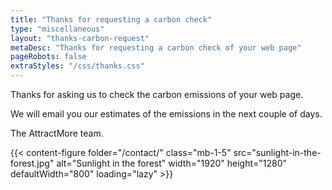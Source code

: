 ```yaml
---
title: "Thanks for requesting a carbon check"
type: "miscellaneous"
layout: "thanks-carbon-request"
metaDesc: "Thanks for requesting a carbon check of your web page"
pageRobots: false
extraStyles: "/css/thanks.css"
---
```


Thanks for asking us to check the carbon emissions of your web page.

We will email you our estimates of the emissions in the next couple of days.

The AttractMore team.

{{< content-figure folder="/contact/"
class="mb-1-5"
src="sunlight-in-the-forest.jpg"
alt="Sunlight in the forest"
width="1920" height="1280" defaultWidth="800"
loading="lazy" >}}
